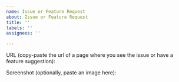 ```yaml
---
name: Issue or Feature Request
about: Issue or Feature Request
title: ''
labels: ''
assignees: ''

---
```


URL (copy-paste the url of a page where you see the issue or have a feature suggestion):

Screenshot (optionally, paste an image here):
